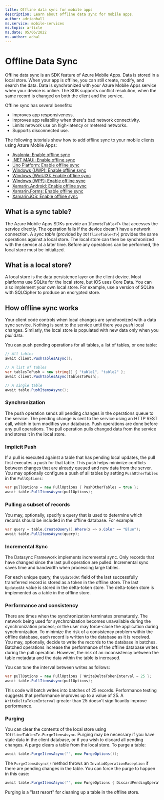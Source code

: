 ```yaml
---
title: Offline data sync for mobile apps
description: Learn about offline data sync for mobile apps.
author: adrianhall
ms.service: mobile-services
ms.topic: article
ms.date: 05/06/2022
ms.author: adhal
---
```


# Offline Data Sync

Offline data sync is an SDK feature of Azure Mobile Apps. Data is stored in a local store.  When your app is offline, you can still create, modify, and search the data. Data is synchronized with your Azure Mobile Apps service when your device is online. The SDK supports conflict resolution, when the same record is changed on both the client and the service.

Offline sync has several benefits:

* Improves app responsiveness.
* Improves app reliability when there's bad network connectivity.
* Limits network use on high-latency or metered networks.
* Supports disconnected use.

The following tutorials show how to add offline sync to your mobile clients using Azure Mobile Apps:

* [Avalonia: Enable offline sync](../quickstarts/avalonia/offline.md)
* [.NET MAUI: Enable offline sync](../quickstarts/maui/offline.md)
* [Uno Platform: Enable offline sync](../quickstarts/uno/offline.md)
* [Windows (UWP): Enable offline sync](../quickstarts/uwp/offline.md)
* [Windows (WinUI3): Enable offline sync](../quickstarts/winui/offline.md)
* [Windows (WPF): Enable offline sync](../quickstarts/wpf/offline.md)
* [Xamarin.Android: Enable offline sync](../quickstarts/xamarin-android/offline.md)
* [Xamarin.Forms: Enable offline sync](../quickstarts/xamarin-forms/offline.md)
* [Xamarin.iOS: Enable offline sync](../quickstarts/xamarin-ios/offline.md)

## What is a sync table?

The Azure Mobile Apps SDKs provide an `IRemoteTable<T>` that accesses the service directly.  The operation fails if the device doesn't have a network connection.  A *sync table* (provided by `IOfflineTable<T>`) provides the same operations against a local store.  The local store can then be synchronized with the service at a later time.  Before any operations can be performed, the local store must be initialized.

## What is a local store?

A local store is the data persistence layer on the client device. Most platforms use SQLite for the local store, but iOS uses Core Data.  You can also implement your own local store. For example, use a version of SQLite with SQLCipher to produce an encrypted store.

## How offline sync works

Your client code controls when local changes are synchronized with a data sync service. Nothing is sent to the service until there you *push* local changes. Similarly, the local store is populated with new data only when you *pull* data.

You can push pending operations for all tables, a list of tables, or one table:

``` csharp
// All tables
await client.PushTablesAsync();

// A list of tables
var tablesToPush = new string[] { "table1", "table2" };
await client.PushTablesAsync(tablesToPush);

// A single table
await table.PushItemsAsync();
```

### Synchronization

The push operation sends all pending changes in the operations queue to the service.  The pending change is sent to the service using an HTTP REST call, which in turn modifies your database.  Push operations are done before any pull operations.  The pull operation pulls changed data from the service and stores it in the local store.

### Implicit Push

If a pull is executed against a table that has pending local updates, the pull first executes a push for that table. This push helps minimize conflicts between changes that are already queued and new data from the server.  You may optionally configure a push of all tables by setting `PushOtherTables` in the `PullOptions`:

```csharp
var pullOptions = new PullOptions { PushOtherTables = true };
await table.PullItemsAsync(pullOptions);
```

### Pulling a subset of records

You may, optionally, specify a query that is used to determine which records should be included in the offline database.  For example:

```csharp
var query = table.CreateQuery().Where(x => x.Color == "Blue");
await table.PullItemsAsync(query);
```

### Incremental Sync

The Datasync Framework implements incremental sync. Only records that have changed since the last pull operation are pulled. Incremental sync saves time and bandwidth when processing large tables.

For each unique query, the `UpdatedAt` field of the last successfully transferred record is stored as a token in the offline store. The last `UpdatedAt` value is stored in the delta-token store. The delta-token store is implemented as a table in the offline store.

### Performance and consistency

There are times when the synchronization terminates prematurely.  The network being used for synchronization becomes unavailable during the synchronization process; or the user may force-close the application during synchronization. To minimize the risk of a consistency problem within the offline database, each record is written to the database as it is received.  You may, optionally, decide to write the records to the database in batches.  Batched operations increase the performance of the offline database writes during the pull operation.  However, the risk of an inconsistency between the table metadata and the data within the table is increased.  

You can tune the interval between writes as follows:

```csharp
var pullOptions = new PullOptions { WriteDeltaTokenInterval = 25 };
await table.PullItemsAsync(pullOptions);
```

This code will batch writes into batches of 25 records.  Performance testing suggests that performance improves up to a value of 25. A `WriteDeltaTokenInterval` greater than 25 doesn't significantly improve performance.

### Purging

You can clear the contents of the local store using `IOfflineTable<T>.PurgeItemsAsync`. Purging may be necessary if you have stale data in the client database, or if you wish to discard all pending changes.  A purge clears a table from the local store.  To purge a table:

```csharp
await table.PurgeItemsAsync("", new PurgeOptions());
```

The `PurgeItemsAsync()` method throws an `InvalidOperationException` if there are pending changes in the table.  You can force the purge to happen in this case:

```csharp
await table.PurgeItemsAsync("", new PurgeOptions { DiscardPendingOperations = true });
```

Purging is a "last resort" for cleaning up a table in the offline store.
